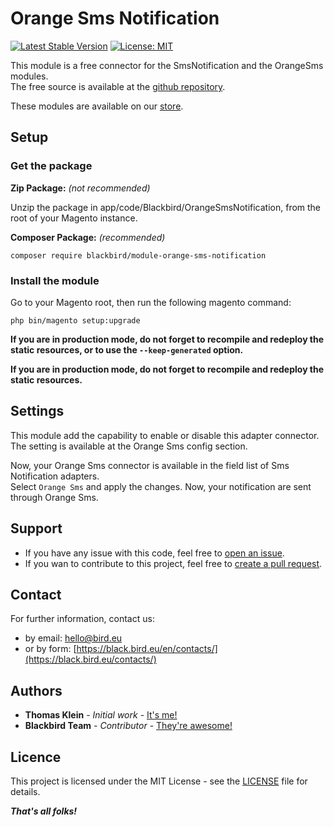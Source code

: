 # Orange Sms Notification

[![Latest Stable Version](https://img.shields.io/packagist/v/blackbird/module-orange-sms-notification.svg?style=flat-square)](https://packagist.org/packages/blackbird/module-orange-sms-notification)
[![License: MIT](https://img.shields.io/github/license/blackbird-agency/magento-2-orange-sms-notification.svg?style=flat-square)](./LICENSE)  

This module is a free connector for the SmsNotification and the OrangeSms modules.  
The free source is available at the [github repository](https://github.com/blackbird-agency/magento-2-orange-sms-notification).

These modules are available on our [store](https://store.bird.eu/).

## Setup

### Get the package

**Zip Package:** *(not recommended)*

Unzip the package in app/code/Blackbird/OrangeSmsNotification, from the root of your Magento instance.

**Composer Package:** *(recommended)*

```
composer require blackbird/module-orange-sms-notification
```

### Install the module

Go to your Magento root, then run the following magento command:

```
php bin/magento setup:upgrade
```

**If you are in production mode, do not forget to recompile and redeploy the static resources, or to use the `--keep-generated` option.**


**If you are in production mode, do not forget to recompile and redeploy the static resources.**

## Settings

This module add the capability to enable or disable this adapter connector.  
The setting is available at the Orange Sms config section.

Now, your Orange Sms connector is available in the field list of Sms Notification adapters.  
Select `Orange Sms` and apply the changes. Now, your notification are sent through Orange Sms.   

## Support

- If you have any issue with this code, feel free to [open an issue](https://github.com/blackbird-agency/magento-2-orange-sms-notification/issues/new).  
- If you wan to contribute to this project, feel free to [create a pull request](https://github.com/blackbird-agency/magento-2-orange-sms-notification/compare).

## Contact

For further information, contact us:

- by email: hello@bird.eu
- or by form: [https://black.bird.eu/en/contacts/](https://black.bird.eu/contacts/)

## Authors

- **Thomas Klein** - *Initial work* - [It's me!](https://github.com/thomas-blackbird)
- **Blackbird Team** - *Contributor* - [They're awesome!](https://github.com/blackbird-agency)

## Licence

This project is licensed under the MIT License - see the [LICENSE](LICENSE) file for details.

***That's all folks!***
